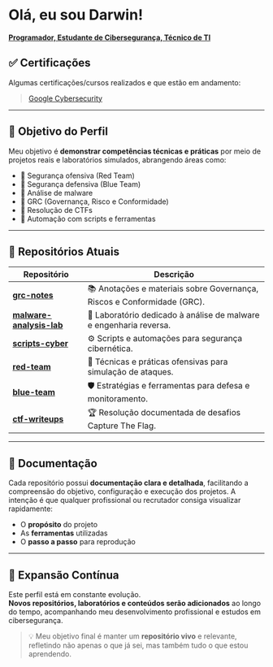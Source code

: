 
# Olá, eu sou Darwin!  
**[Programador, Estudante de Cibersegurança, Técnico de TI](https://www.linkedin.com/in/tecdarwin/)**

## ✅ Certificações
Algumas certificações/cursos realizados e que estão em andamento:
> [Google Cybersecurity](https://www.coursera.org/account/accomplishments/specialization/864JLK1NNPV3)
---

## 🎯 Objetivo do Perfil
Meu objetivo é **demonstrar competências técnicas e práticas** por meio de projetos reais e laboratórios simulados, abrangendo áreas como:  
- 🔹 Segurança ofensiva (Red Team)  
- 🔹 Segurança defensiva (Blue Team)  
- 🔹 Análise de malware  
- 🔹 GRC (Governança, Risco e Conformidade)  
- 🔹 Resolução de CTFs  
- 🔹 Automação com scripts e ferramentas

---

## 📂 Repositórios Atuais

| Repositório | Descrição |
|-------------|-----------|
| **[grc-notes](https://github.com/DarwinSecc/grc-notes)** | 📚 Anotações e materiais sobre Governança, Riscos e Conformidade (GRC). |
| **[malware-analysis-lab](https://github.com/DarwinSecc/malware-analysis-lab)** | 🦠 Laboratório dedicado à análise de malware e engenharia reversa. |
| **[scripts-cyber](https://github.com/DarwinSecc/scripts-cyber)** | ⚙️ Scripts e automações para segurança cibernética. |
| **[red-team](https://github.com/DarwinSecc/red-team)** | 🚨 Técnicas e práticas ofensivas para simulação de ataques. |
| **[blue-team](https://github.com/DarwinSecc/blue-team)** | 🛡️ Estratégias e ferramentas para defesa e monitoramento. |
| **[ctf-writeups](https://github.com/DarwinSecc/ctf-writeups)** | 🏆 Resolução documentada de desafios Capture The Flag. |

---

## 📝 Documentação
Cada repositório possui **documentação clara e detalhada**, facilitando a compreensão do objetivo, configuração e execução dos projetos. A intenção é que qualquer profissional ou recrutador consiga visualizar rapidamente:  
- O **propósito** do projeto  
- As **ferramentas** utilizadas  
- O **passo a passo** para reprodução

---

## 🚀 Expansão Contínua
Este perfil está em constante evolução.  
**Novos repositórios, laboratórios e conteúdos serão adicionados** ao longo do tempo, acompanhando meu desenvolvimento profissional e estudos em cibersegurança.

> 💡 Meu objetivo final é manter um **repositório vivo** e relevante, refletindo não apenas o que já sei, mas também tudo o que estou aprendendo.
